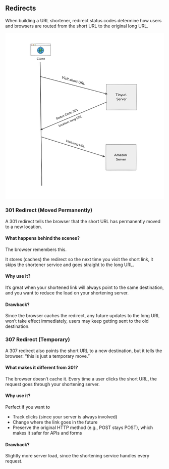 ## Redirects

When building a URL shortener, redirect status codes determine how users and browsers are routed from the short URL to the original long URL.

![Alt text](images/Screenshot2025-05-29at18.40.36.png)

### 301 Redirect (Moved Permanently)
A 301 redirect tells the browser that the short URL has permanently moved to a new location.

#### What happens behind the scenes?
The browser remembers this. 

It stores (caches) the redirect so the next time you visit the short link, it skips the shortener service and goes straight to the long URL.

#### Why use it?
It’s great when your shortened link will always point to the same destination, and you want to reduce the load on your shortening server.

#### Drawback?
Since the browser caches the redirect, any future updates to the long URL won’t take effect immediately, users may keep getting sent to the old destination.

### 307 Redirect (Temporary)
A 307 redirect also points the short URL to a new destination, but it tells the browser: “this is just a temporary move.”

#### What makes it different from 301?
The browser doesn’t cache it. Every time a user clicks the short URL, the request goes through your shortening server.

#### Why use it?
Perfect if you want to
- Track clicks (since your server is always involved)
- Change where the link goes in the future
- Preserve the original HTTP method (e.g., POST stays POST), which makes it safer for APIs and forms

#### Drawback?
Slightly more server load, since the shortening service handles every request.

